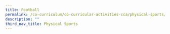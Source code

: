 ```yaml
---
title: Football
permalink: /co-curriculum/co-curricular-activities-cca/physical-sports/football
description: ""
third_nav_title: Physical Sports
---
```

